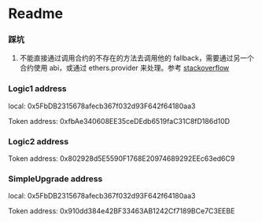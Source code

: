 # Readme

### 踩坑

1. 不能直接通过调用合约的不存在的方法去调用他的 fallback，需要通过另一个合约使用 abi，或通过 ethers.provider 来处理。参考 [stackoverflow](https://ethereum.stackexchange.com/questions/148718/get-an-error-calling-delegate-contract-function-with-hardhat-console/148722#148722)

### Logic1 address

local: 0x5FbDB2315678afecb367f032d93F642f64180aa3

Token address: 0xfbAe340608EE35ceDEdb6519faC31C8fD186d10D

### Logic2 address

Token address: 0x802928d5E5590F1768E20974689292EEc63ed6C9

### SimpleUpgrade address

local: 0x5FbDB2315678afecb367f032d93F642f64180aa3

Token address: 0x910dd384e42BF33463AB1242Cf7189BCe7C3EEBE

